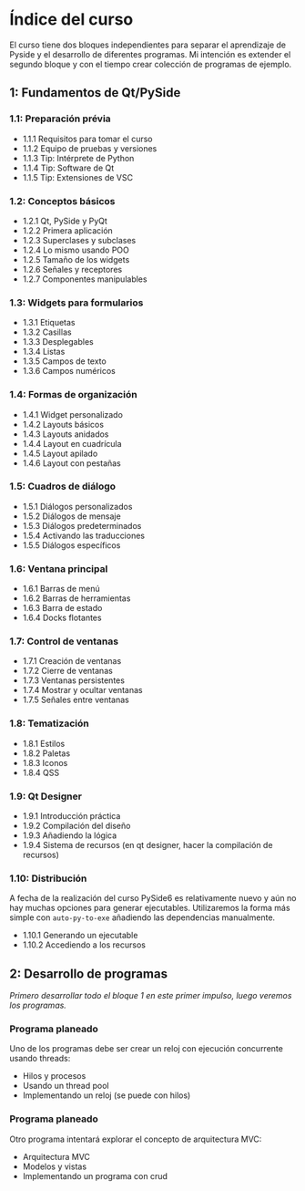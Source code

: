 # Índice del curso

El curso tiene dos bloques independientes para separar el aprendizaje de Pyside y el desarrollo de diferentes programas. Mi intención es extender el segundo bloque y con el tiempo crear colección de programas de ejemplo.

## 1: Fundamentos de Qt/PySide

### 1.1: Preparación prévia

- 1.1.1 Requisitos para tomar el curso
- 1.1.2 Equipo de pruebas y versiones
- 1.1.3 Tip: Intérprete de Python
- 1.1.4 Tip: Software de Qt
- 1.1.5 Tip: Extensiones de VSC

### 1.2: Conceptos básicos

- 1.2.1 Qt, PySide y PyQt
- 1.2.2 Primera aplicación
- 1.2.3 Superclases y subclases
- 1.2.4 Lo mismo usando POO
- 1.2.5 Tamaño de los widgets
- 1.2.6 Señales y receptores
- 1.2.7 Componentes manipulables

### 1.3: Widgets para formularios

- 1.3.1 Etiquetas
- 1.3.2 Casillas
- 1.3.3 Desplegables
- 1.3.4 Listas
- 1.3.5 Campos de texto
- 1.3.6 Campos numéricos

### 1.4: Formas de organización

- 1.4.1 Widget personalizado
- 1.4.2 Layouts básicos
- 1.4.3 Layouts anidados
- 1.4.4 Layout en cuadrícula
- 1.4.5 Layout apilado
- 1.4.6 Layout con pestañas

### 1.5: Cuadros de diálogo

- 1.5.1 Diálogos personalizados
- 1.5.2 Diálogos de mensaje
- 1.5.3 Diálogos predeterminados
- 1.5.4 Activando las traducciones
- 1.5.5 Diálogos específicos

### 1.6: Ventana principal

- 1.6.1 Barras de menú
- 1.6.2 Barras de herramientas
- 1.6.3 Barra de estado
- 1.6.4 Docks flotantes

### 1.7: Control de ventanas

- 1.7.1 Creación de ventanas
- 1.7.2 Cierre de ventanas
- 1.7.3 Ventanas persistentes
- 1.7.4 Mostrar y ocultar ventanas
- 1.7.5 Señales entre ventanas

### 1.8: Tematización

- 1.8.1 Estilos
- 1.8.2 Paletas
- 1.8.3 Iconos
- 1.8.4 QSS

### 1.9: Qt Designer

- 1.9.1 Introducción práctica
- 1.9.2 Compilación del diseño
- 1.9.3 Añadiendo la lógica
- 1.9.4 Sistema de recursos (en qt designer, hacer la compilación de recursos)

### 1.10: Distribución

A fecha de la realización del curso PySide6 es relativamente nuevo y aún no hay muchas opciones para generar ejecutables. Utilizaremos la forma más simple con `auto-py-to-exe` añadiendo las dependencias manualmente.

- 1.10.1 Generando un ejecutable
- 1.10.2 Accediendo a los recursos

## 2: Desarrollo de programas

_Primero desarrollar todo el bloque 1 en este primer impulso, luego veremos los programas._

### Programa planeado

Uno de los programas debe ser crear un reloj con ejecución concurrente usando threads:

- Hilos y procesos
- Usando un thread pool
- Implementando un reloj (se puede con hilos)

### Programa planeado

Otro programa intentará explorar el concepto de arquitectura MVC:

- Arquitectura MVC
- Modelos y vistas
- Implementando un programa con crud
